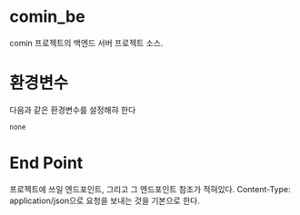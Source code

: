 # comin_be
comin 프로젝트의 백엔드 서버 프로젝트 소스.

# 환경변수
다음과 같은 환경변수를 설정해햐 한다
```
none
```

# End Point

프로젝트에 쓰일 엔드포인트, 그리고 그 엔드포인트 참조가 적혀있다. Content-Type: application/json으로 요청을 보내는 것을 기본으로 한다.
